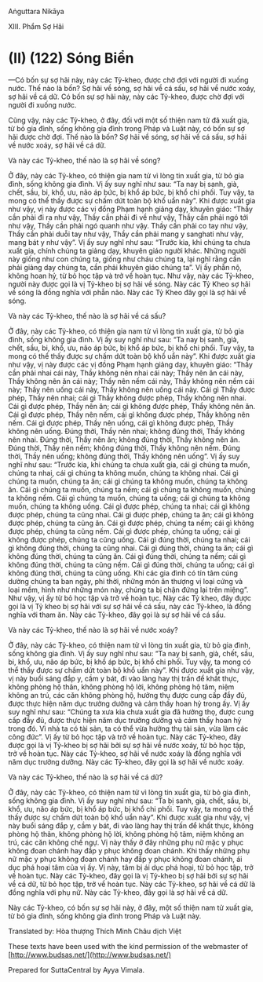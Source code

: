  

Aṅguttara Nikāya

XIII. Phẩm Sợ Hãi

# (II) (122) Sóng Biển

—Có bốn sự sợ hãi này, này các Tỷ-kheo, được chờ đợi với người đi xuống nước. Thế nào là bốn? Sợ hãi về sóng, sợ hãi về cá sấu, sợ hãi về nước xoáy, sợ hãi về cá dữ. Có bốn sự sợ hãi này, này các Tỷ-kheo, được chờ đợi với người đi xuống nước.

Cũng vậy, này các Tỷ-kheo, ở đây, đối với một số thiện nam tử đã xuất gia, từ bỏ gia đình, sống không gia đình trong Pháp và Luật này, có bốn sự sợ hãi được chờ đợi. Thế nào là bốn? Sợ hãi về sóng, sợ hãi về cá sấu, sợ hãi về nước xoáy, sợ hãi về cá dữ.

Và này các Tỷ-kheo, thế nào là sợ hãi về sóng?

Ở đây, này các Tỷ-kheo, có thiện gia nam tử vì lòng tin xuất gia, từ bỏ gia đình, sống không gia đình. Vị ấy suy nghĩ như sau: “Ta nay bị sanh, già, chết, sầu, bi, khổ, ưu, não áp bức, bị khổ áp bức, bị khổ chi phối. Tuy vậy, ta mong có thể thấy được sự chấm dứt toàn bộ khổ uẩn này”. Khi được xuất gia như vậy, vị này được các vị đồng Phạm hạnh giảng dạy, khuyên giáo: “Thầy cần phải đi ra như vậy, Thầy cần phải đi về như vậy, Thầy cần phải ngó tới như vậy, Thầy cần phải ngó quanh như vậy. Thầy cần phải co tay như vậy, Thầy cần phải duỗi tay như vậy, Thầy cần phải mang y sanghati như vậy, mang bát y như vậy”. Vị ấy suy nghĩ như sau: “Trước kia, khi chúng ta chưa xuất gia, chính chúng ta giảng dạy, khuyên giáo người khác. Những người này giống như con chúng ta, giống như cháu chúng ta, lại nghĩ rằng cần phải giảng dạy chúng ta, cần phải khuyên giáo chúng ta”. Vị ấy phẫn nộ, không hoan hỷ, từ bỏ học tập và trở về hoàn tục. Như vậy, này các Tỷ-kheo, người này được gọi là vị Tỷ-kheo bị sợ hãi về sóng. Này các Tỷ Kheo sợ hãi về sóng là đồng nghĩa với phẫn não. Này các Tỷ Kheo đây gọi là sợ hãi về sóng.

Và này các Tỷ-kheo, thế nào là sợ hãi về cá sấu?

Ở đây, này các Tỷ-kheo, có thiện gia nam tử vì lòng tin xuất gia, từ bỏ gia đình, sống không gia đình. Vị ấy suy nghĩ như sau: “Ta nay bị sanh, già, chết, sầu, bi, khổ, ưu, não áp bức, bị khổ áp bức, bị khổ chi phối. Tuy vậy, ta mong có thể thấy được sự chấm dứt toàn bộ khổ uẩn này”. Khi được xuất gia như vậy, vị này được các vị đồng Phạm hạnh giảng dạy, khuyên giáo: “Thầy cần phải nhai cái này, Thầy không nên nhai cái này; Thầy nên ăn cái này, Thầy không nên ăn cái này; Thầy nên nếm cái này, Thầy không nên nếm cái này; Thầy nên uống cái này, Thầy không nên uống cái này. Cái gì Thầy được phép, Thầy nên nhai; cái gì Thầy không được phép, Thầy không nên nhai. Cái gì được phép, Thầy nên ăn; cái gì không được phép, Thầy không nên ăn. Cái gì được phép, Thầy nên nếm, cái gì không được phép, Thầy không nên nếm. Cái gì được phép, Thầy nên uống, cái gì không được phép, Thầy không nên uống. Đúng thời, Thầy nên nhai; không đúng thời, Thầy không nên nhai. Đúng thời, Thầy nên ăn; không đúng thời, Thầy không nên ăn. Đúng thời, Thầy nên nếm; không đúng thời, Thầy không nên nếm. Đúng thời, Thầy nên uống; không đúng thời, Thầy không nên uống”. Vị ấy suy nghĩ như sau: “Trước kia, khi chúng ta chưa xuất gia, cái gì chúng ta muốn, chúng ta nhai, cái gì chúng ta không muốn, chúng ta không nhai. Cái gì chúng ta muốn, chúng ta ăn; cái gì chúng ta không muốn, chúng ta không ăn. Cái gì chúng ta muốn, chúng ta nếm; cái gì chúng ta không muốn, chúng ta không nếm. Cái gì chúng ta muốn, chúng ta uống; cái gì chúng ta không muốn, chúng ta không uống. Cái gì được phép, chúng ta nhai; cái gì không được phép, chúng ta cũng nhai. Cái gì được phép, chúng ta ăn; cái gì không được phép, chúng ta cũng ăn. Cái gì được phép, chúng ta nếm; cái gì không được phép, chúng ta cũng nếm. Cái gì được phép, chúng ta uống; cái gì không được phép, chúng ta cũng uống. Cái gì đúng thời, chúng ta nhai; cái gì không đúng thời, chúng ta cũng nhai. Cái gì đúng thời, chúng ta ăn; cái gì không đúng thời, chúng ta cũng ăn. Cái gì đúng thời, chúng ta nếm; cái gì không đúng thời, chúng ta cũng nếm. Cái gì đúng thời, chúng ta uống; cái gì không đúng thời, chúng ta cũng uống. Khi các gia đình có tín tâm cúng dường chúng ta ban ngày, phi thời, những món ăn thượng vị loại cứng và loại mềm, hình như những món này, chúng ta bị chận đứng lại trên miệng”. Như vậy, vị ấy từ bỏ học tập và trở về hoàn tục. Này các Tỷ kheo, đây được gọi là vị Tỷ kheo bị sợ hãi với sự sợ hãi về cá sấu, này các Tỷ-kheo, là đồng nghĩa với tham ăn. Này các Tỷ-kheo, đây gọi là sự sợ hãi về cá sấu.

Và này các Tỷ-kheo, thế nào là sợ hãi về nước xoáy?

Ở đây, này các Tỷ-kheo, có thiện nam tử vì lòng tin xuất gia, từ bỏ gia đình, sống không gia đình. Vị ấy suy nghĩ như sau: “Ta nay bị sanh, già, chết, sầu, bi, khổ, ưu, não áp bức, bị khổ áp bức, bị khổ chi phối. Tuy vậy, ta mong có thể thấy được sự chấm dứt toàn bộ khổ uẩn này”. Khi được xuất gia như vậy, vị này buổi sáng đắp y, cầm y bát, đi vào làng hay thị trấn để khất thực, không phòng hộ thân, không phòng hộ lời, không phòng hộ tâm, niệm không an trú, các căn không phòng hộ, hưởng thụ được cung cấp đầy đủ, được thực hiện năm dục trưởng dưỡng và cảm thấy hoan hỷ trong ấy. Vị ấy suy nghĩ như sau: “Chúng ta xưa kia chưa xuất gia đã hưởng thọ, được cung cấp đầy đủ, được thực hiện năm dục trưởng dưỡng và cảm thấy hoan hỷ trong đó. Vì nhà ta có tài sản, ta có thể vừa hưởng thụ tài sản, vừa làm các công đức”. Vị ấy từ bỏ học tập và trở về hoàn tục. Này các Tỷ-kheo, đây được gọi là vị Tỷ-kheo bị sợ hãi bởi sự sợ hãi về nước xoáy, từ bỏ học tập, trở về hoàn tục. Này các Tỷ-kheo, sợ hãi về nước xoáy là đồng nghĩa với năm dục trưởng dưỡng. Này các Tỷ-kheo, đây gọi là sợ hãi về nước xoáy.

Và này các Tỷ-kheo, thế nào là sợ hãi về cá dữ?

Ở đây, này các Tỷ-kheo, có thiện nam tử vì lòng tin xuất gia, từ bỏ gia đình, sống không gia đình. Vị ấy suy nghĩ như sau: “Ta bị sanh, già, chết, sầu, bi, khổ, ưu, não áp bức, bị khổ áp bức, bị khổ chi phối. Tuy vậy, ta mong có thể thấy được sự chấm dứt toàn bộ khổ uẩn này”. Khi được xuất gia như vậy, vị này buổi sáng đắp y, cầm y bát, đi vào làng hay thị trấn để khất thực, không phòng hộ thân, không phòng hộ lời, không phòng hộ tâm, niệm không an trú, các căn không chế ngự. Vị này thấy ở đây những phụ nữ mặc y phục không đoan chánh hay đắp y phục không đoan chánh. Khi thấy những phụ nữ mặc y phục không đoan chánh hay đắp y phục không đoan chánh, ái dục phá hoại tâm của vị ấy. Vị này, tâm bị ái dục phá hoại, từ bỏ học tập, trở về hoàn tục. Này các Tỷ-kheo, đây gọi là vị Tỷ-kheo bị sợ hãi bởi sự sợ hãi về cá dữ, từ bỏ học tập, trở về hoàn tục. Này các Tỷ-kheo, sợ hãi về cá dữ là đồng nghĩa với phụ nữ. Này các Tỷ-kheo, đây gọi là sợ hãi về cá dữ.

Này các Tỷ-kheo, có bốn sự sợ hãi này, ở đây, một số thiện nam tử xuất gia, từ bỏ gia đình, sống không gia đình trong Pháp và Luật này.

Translated by: Hòa thượng Thích Minh Châu dịch Việt

These texts have been used with the kind permission of the webmaster of [http://www.budsas.net/](http://www.budsas.net/)

Prepared for SuttaCentral by Ayya Vimala.